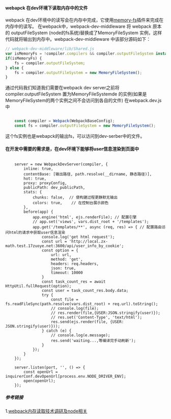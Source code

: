 #### webapck 在dev环境下读取内存中的文件
webpack 在dev环境中的读写会在内存中完成，它使用[memory-fs](https://github.com/webpack/memory-fs)插件来完成在内存中的读写。
在webpack中，webpack-dev-middleware 将 webpack 原本的 outputFileSystem (node的fs系统)替换成了MemoryFileSystem 实例，这样代码就将输出到内存中。webpack-dev-middleware 中该部分源码如下：
```javascript
// webpack-dev-middleware/lib/Shared.js
var isMemoryFs = !compiler.compilers && compiler.outputFileSystem instanceof MemoryFileSystem;
if(isMemoryFs) {
    fs = compiler.outputFileSystem;
} else {
    fs = compiler.outputFileSystem = new MemoryFileSystem();
}
```
通过代码我们知道我们需要在webpack dev server之前将compiler.outputFileSystem 置为MemoryFileSystemde 的实例(如果是MemoryFileSystem的两个实例之间不会访问到各自的文件)
在webpack.dev.js 中
```javascript

    const compiler = Webpack(WebpackBaseConfig);
    const fs = compiler.outputFileSystem = new MemoryFileSystem();

```
这个fs实例也是webapck的输出fs，可以访问到dev-serber中的文件。

#### 在开发中需要的需求是，在dev环境下能够将user信息渲染到页面中

```javasript

    server = new WebpackDevServer(compiler, {
        inline: true,
        contentBase: [输出路径, path.resolve(__dirname, 静态路径)],
        hot: true,
        proxy: proxyConfig,
        publicPath: dev_publicPath,
        stats: {
            chunks: false,  // 使构建过程更静默无输出
            colors: true,    // 在控制台展示颜色
        },
        before(app) {
            app.engine('html', ejs.renderFile); // 配置引擎
            // app.set('views', vars.dist_root + '/templates');
            app.get('/templates/**', async (req, res) => { // 配置路由访问html的请求中获取user信息渲染
                console.log('get html request');
                const url = 'http://local.zx-math.test.17zuoye.net:3600/api/user_info_by_cookie';
                const option = {
                    url: url,
                    method: 'get',
                    headers: req.headers,
                    json: true,
                    timeout: 10000
                }
                const task_count_res = await HttpUtil.fullRequest(option);
                const user = task_count_res.body.data;
                try {
                    const file = fs.readFileSync(path.resolve(vars.dist_root) + req.url).toString();
                    // console.log(file);
                    // res.render(file,{USER:JSON.stringify(user)});
                    // res.set('Content-Type', 'text/html');
                    res.send(ejs.render(file, {USER: JSON.stringify(user)}));
                } catch (e) {
                    // console.log(e.message);
                    res.send('waiting...,等编译完手动刷新');
                }
            });
        }
    });

    server.listen(port, '', () => {
        const openUrl = inquirerConf.devOpenUrl[process.env.NODE_DRIVER_ENV];
        open(openUrl);
    });

```


##### 参考链接

1.[webpack内存读取技术调研及node相关](https://blog.csdn.net/major_zhang/article/details/84557665)

